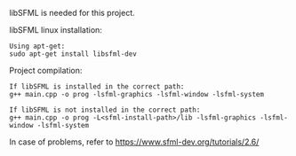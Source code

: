 libSFML is needed for this project.

libSFML linux installation:
    
    Using apt-get:
    sudo apt-get install libsfml-dev

Project compilation:
    
    If libSFML is installed in the correct path:
    g++ main.cpp -o prog -lsfml-graphics -lsfml-window -lsfml-system

    If libSFML is not installed in the correct path:
    g++ main.cpp -o prog -L<sfml-install-path>/lib -lsfml-graphics -lsfml-window -lsfml-system

In case of problems, refer to https://www.sfml-dev.org/tutorials/2.6/
